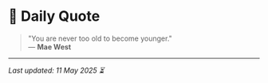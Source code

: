 # 📜 Daily Quote

> "You are never too old to become younger."  
> — **Mae West**

---

_Last updated: 11 May 2025 ⏳_
